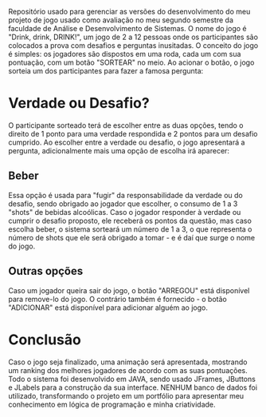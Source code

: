 Repositório usado para gerenciar as versões do desenvolvimento do meu projeto de jogo usado como avaliação no meu segundo semestre da faculdade de Análise e Desenvolvimento de Sistemas.
O nome do jogo é "Drink, drink, DRINK!", um jogo de 2 a 12 pessoas onde os participantes são colocados a prova com desafios e perguntas inusitadas.
O conceito do jogo é simples: os jogadores são dispostos em uma roda, cada um com sua pontuação, com um botão "SORTEAR" no meio.
Ao acionar o botão, o jogo sorteia um dos participantes para fazer a famosa pergunta:
<h1>Verdade ou Desafio?</h1>
O participante sorteado terá de escolher entre as duas opções, tendo o direito de 1 ponto para uma verdade respondida e 2 pontos para um desafio cumprido.
Ao escolher entre a verdade ou desafio, o jogo apresentará a pergunta, adicionalmente mais uma opção de escolha irá aparecer:
<h2>Beber</h2>
Essa opção é usada para "fugir" da responsabilidade da verdade ou do desafio, sendo obrigado ao jogador que escolher, o consumo de 1 a 3 "shots" de bebidas alcoólicas.
Caso o jogador responder à verdade ou cumprir o desafio proposto, ele receberá os pontos da questão, mas caso escolha beber, o sistema sorteará um número de 1 a 3, o que representa o número de shots que ele será obrigado a tomar - e é daí que surge o nome do jogo.
<h2>Outras opções</h2>
Caso um jogador queira sair do jogo, o botão "ARREGOU" está disponível para remove-lo do jogo. O contrário também é fornecido - o botão "ADICIONAR" está disponível para adicionar alguém ao jogo.
<h1>Conclusão</h1>
Caso o jogo seja finalizado, uma animação será apresentada, mostrando um ranking dos melhores jogadores de acordo com as suas pontuações. Todo o sistema foi desenvolvido em JAVA, sendo usado JFrames, JButtons e JLabels para a construção da sua interface.
NENHUM banco de dados foi utilizado, transformando o projeto em um portfólio para apresentar meu conhecimento em lógica de programação e minha criatividade.